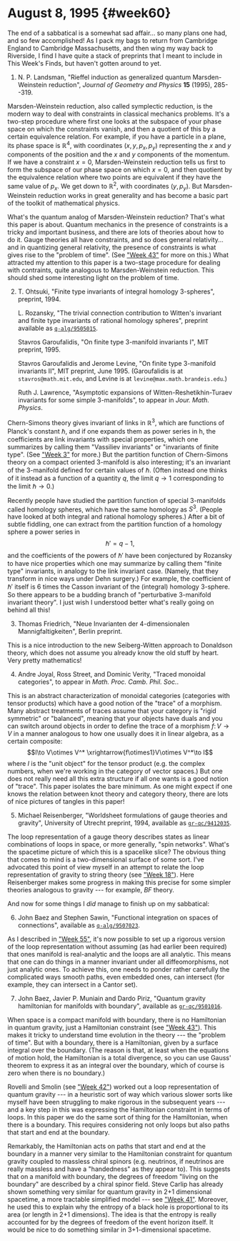 # August 8, 1995 {#week60}

The end of a sabbatical is a somewhat sad affair... so many plans one
had, and so few accomplished! As I pack my bags to return from Cambridge
England to Cambridge Massachusetts, and then wing my way back to
Riverside, I find I have quite a stack of preprints that I meant to
include in This Week's Finds, but haven't gotten around to yet.

1) N. P. Landsman, "Rieffel induction as generalized quantum Marsden-Weinstein reduction", _Journal of Geometry and Physics_ **15** (1995), 285--319.

Marsden-Weinstein reduction, also called symplectic reduction, is the
modern way to deal with constraints in classical mechanics problems.
It's a two-step procedure where first one looks at the subspace of your
phase space on which the constraints vanish, and then a quotient of this
by a certain equivalence relation. For example, if you have a particle
in a plane, its phase space is $\mathbb{R}^4$, with coordinates $(x,y,p_x,p_y)$
representing the $x$ and $y$ components of the position and the $x$ and $y$
components of the momentum. If we have a constraint $x = 0$,
Marsden-Weinstein reduction tells us first to form the subspace of our
phase space on which $x = 0$, and then quotient by the equivalence
relation where two points are equivalent if they have the same value of
$p_x$. We get down to $\mathbb{R}^2$, with coordinates $(y,p_y)$. But Marsden-
Weinstein reduction works in great generality and has become a basic
part of the toolkit of mathematical physics.

What's the quantum analog of Marsden-Weinstein reduction? That's what
this paper is about. Quantum mechanics in the presence of constraints is
a tricky and important business, and there are lots of theories about
how to do it. Gauge theories all have constraints, and so does general
relativity... and in quantizing general relativity, the presence of
constraints is what gives rise to the "problem of time". (See
["Week 43"](#week43) for more on this.) What attracted my attention
to this paper is a two-stage procedure for dealing with contraints,
quite analogous to Marsden-Weinstein reduction. This should shed some
interesting light on the problem of time.

2) T. Ohtsuki, "Finite type invariants of integral homology 3-spheres", preprint, 1994.

    L. Rozansky, "The trivial connection contribution to Witten's invariant and finite type invariants of rational homology spheres", preprint available as [`q-alg/9505015`](https://arxiv.org/abs/q-alg/9504015).

    Stavros Garoufalidis, "On finite type 3-manifold invariants I", MIT preprint, 1995.

    Stavros Garoufalidis and Jerome Levine, "On finite type 3-manifold invariants II", MIT preprint, June 1995. (Garoufalidis is at `stavros@math.mit.edu`, and Levine is at `levine@max.math.brandeis.edu`.)

    Ruth J. Lawrence, "Asymptotic expansions of Witten-Reshetikhin-Turaev invariants for some simple 3-manifolds", to appear in _Jour. Math. Physics_.

Chern-Simons theory gives invariant of links in $\mathbb{R}^3$, which are
functions of Planck's constant $\hbar$, and if one expands them as power
series in h, the coefficients are link invariants with special
properties, which one summarizes by calling them "Vassiliev
invariants" or "invariants of finite type". (See
["Week 3"](#week3) for more.) But the partition function of
Chern-Simons theory on a compact oriented 3-manifold is also
interesting; it's an invariant of the 3-manifold defined for certain
values of $\hbar$. (Often instead one thinks of it instead as a function of a
quantity $q$, the limit $q \to 1$ corresponding to the limit $\hbar \to 0$.)

Recently people have studied the partition function of special
3-manifolds called homology spheres, which have the same homology as
$S^3$. (People have looked at both integral and rational homology
spheres.) After a bit of subtle fiddling, one can extract from the
partition function of a homology sphere a power series in
$$\hbar' = q - 1,$$
and the coefficients of the powers of $\hbar'$ have been conjectured by
Rozansky to have nice properties which one may summarize by calling them
"finite type" invariants, in analogy to the link invariant case.
(Namely, that they transform in nice ways under Dehn surgery.) For
example, the coefficient of $\hbar'$ itself is 6 times the Casson invariant
of the (integral) homology 3-sphere. So there appears to be a budding
branch of "perturbative 3-manifold invariant theory". I just wish I
understood better what's really going on behind all this!

3) Thomas Friedrich, "Neue Invarianten der $4$-dimensionalen Mannigfaltigkeiten", Berlin preprint.

This is a nice introduction to the new Seiberg-Witten approach to
Donaldson theory, which does not assume you already know the old stuff
by heart. Very pretty mathematics!

4) Andre Joyal, Ross Street, and Dominic Verity, "Traced monoidal categories", to appear in _Math. Proc. Camb. Phil. Soc._.

This is an abstract characterization of monoidal categories (categories
with tensor products) which have a good notion of the "trace" of a
morphism. Many abstract treatments of traces assume that your category
is "rigid symmetric" or "balanced", meaning that your objects have
duals and you can switch around objects in order to define the trace of
a morphism $f\colon V \to V$ in a manner analogous to how one usually does it in
linear algebra, as a certain composite:
$$I\to V\otimes V^* \xrightarrow{f\otimes1}V\otimes V^*\to I$$
where $I$ is the "unit object" for the tensor product (e.g. the complex
numbers, when we're working in the category of vector spaces.) But one
does not really need all this extra structure if all one wants is a good
notion of "trace". This paper isolates the bare minimum. As one might
expect if one knows the relation between knot theory and category
theory, there are lots of nice pictures of tangles in this paper!

5) Michael Reisenberger, "Worldsheet formulations of gauge theories and gravity", University of Utrecht preprint, 1994, available as [`gr-qc/9412035`](https://arxiv.org/abs/gr-qc/9412035).

The loop representation of a gauge theory describes states as linear
combinations of loops in space, or more generally, "spin networks".
What's the spacetime picture of which this is a spacelike slice? The
obvious thing that comes to mind is a two-dimensional surface of some
sort. I've advocated this point of view myself in an attempt to relate
the loop representation of gravity to string theory (see
["Week 18"](#week18)). Here Reisenberger makes some progress in
making this precise for some simpler theories analogous to gravity ---
for example, $BF$ theory.

And now for some things I *did* manage to finish up on my sabbatical:

6) John Baez and Stephen Sawin, "Functional integration on spaces of connections", available as [`q-alg/9507023`](https://arxiv.org/abs/q-alg/9507023).

As I described in ["Week 55"](#week55), it's now possible to set
up a rigorous version of the loop representation without assuming (as
had earlier been required) that ones manifold is real-analytic and the
loops are all analytic. This means that one can do things in a manner
invariant under all diffeomorphisms, not just analytic ones. To achieve
this, one needs to ponder rather carefully the complicated ways smooth
paths, even embedded ones, can intersect (for example, they can
intersect in a Cantor set).

7) John Baez, Javier P. Muniain and Dardo Piriz, "Quantum gravity hamiltonian for manifolds with boundary", available as [`gr-qc/9501016`](https://arxiv.org/abs/gr-qc/9501016).

When space is a compact manifold with boundary, there is no Hamiltonian
in quantum gravity, just a Hamiltonian constraint (see
["Week 43"](#week43)). This makes it tricky to understand time
evolution in the theory --- the "problem of time". But with a
boundary, there is a Hamiltonian, given by a surface integral over the
boundary. (The reason is that, at least when the equations of motion
hold, the Hamiltonian is a total divergence, so you can use Gauss'
theorem to express it as an integral over the boundary, which of course
is zero when there is no boundary.)

Rovelli and Smolin (see ["Week 42"](#week42)) worked out a loop
representation of quantum gravity --- in a heuristic sort of way which
various slower sorts like myself have been struggling to make rigorous
in the subsequent years --- and a key step in this was expressing the
Hamiltonian constraint in terms of loops. In this paper we do the same
sort of thing for the Hamiltonian, when there is a boundary. This
requires considering not only loops but also paths that start and end at
the boundary.

Remarkably, the Hamiltonian acts on paths that start and end at the
boundary in a manner very similar to the Hamiltonian constraint for
quantum gravity coupled to massless chiral spinors (e.g. neutrinos, if
neutrinos are really massless and have a "handedness" as they appear
to). This suggests that on a manifold with boundary, the degrees of
freedom "living on the boundary" are described by a chiral spinor
field. Steve Carlip has already shown something very similar for quantum
gravity in 2+1 dimensional spacetime, a more tractable simplified model
--- see ["Week 41"](#week41). Moreover, he used this to explain
why the entropy of a black hole is proportional to its area (or length
in 2+1 dimensions). The idea is that the entropy is really accounted for
by the degrees of freedom of the event horizon itself. It would be nice
to do something similar in 3+1-dimensional spacetime.
